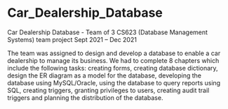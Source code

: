# Car_Dealership_Database

Car Dealership Database - Team of 3  CS623 (Database Management Systems) team project Sept 2021 – Dec 2021  

The team was assigned to design and develop a database to enable a car dealership to manage its business.  We had to complete 8 chapters which include the following tasks: creating forms, creating database dictionary, design the ER diagram as a model for the database, developing the database using MySQL/Oracle, using the database to query reports using SQL, creating triggers, granting privileges to users, creating audit trail triggers and planning the distribution of the database.
